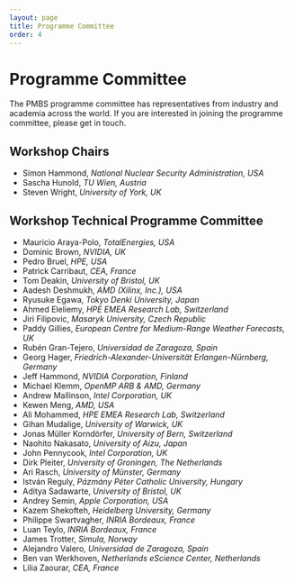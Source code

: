 ```yaml
---
layout: page
title: Programme Committee
order: 4
---
```


Programme Committee
===================

The PMBS programme committee has representatives from industry and academia across the world.
If you are interested in joining the programme committee, please get in touch.

Workshop Chairs
---------------

* Simon Hammond, _National Nuclear Security Administration, USA_
* Sascha Hunold, _TU Wien, Austria_
* Steven Wright, _University of York, UK_

Workshop Technical Programme Committee
------------------------------------

* Mauricio Araya-Polo, _TotalEnergies, USA_
* Dominic Brown, _NVIDIA, UK_
* Pedro Bruel, _HPE, USA_
* Patrick Carribaut, _CEA, France_
* Tom Deakin, _University of Bristol, UK_
* Aadesh Deshmukh, _AMD (Xilinx, Inc.), USA_
* Ryusuke Egawa, _Tokyo Denki University, Japan_
* Ahmed Eleliemy, _HPE EMEA Research Lab, Switzerland_
* Jiri Filipovic, _Masaryk University, Czech Republic_
* Paddy Gillies, _European Centre for Medium-Range Weather Forecasts, UK_
* Rubén Gran-Tejero, _Universidad de Zaragoza, Spain_
* Georg Hager, _Friedrich-Alexander-Universität Erlangen-Nürnberg, Germany_
* Jeff Hammond, _NVIDIA Corporation, Finland_
* Michael Klemm, _OpenMP ARB & AMD, Germany_
* Andrew Mallinson, _Intel Corporation, UK_
* Kewen Meng, _AMD, USA_
* Ali Mohammed, _HPE EMEA Research Lab, Switzerland_
* Gihan Mudalige, _University of Warwick, UK_
* Jonas Müller Korndörfer, _University of Bern, Switzerland_
* Naohito Nakasato, _University of Aizu, Japan_
* John Pennycook, _Intel Corporation, UK_
* Dirk Pleiter, _University of Groningen, The Netherlands_
* Ari Rasch, _University of Münster, Germany_
* István Reguly, _Pázmány Péter Catholic University, Hungary_
* Aditya Sadawarte, _University of Bristol, UK_
* Andrey Semin, _Apple Corporation, USA_
* Kazem Shekofteh, _Heidelberg University, Germany_
* Philippe Swartvagher, _INRIA Bordeaux, France_
* Luan Teylo, _INRIA Bordeaux, France_
* James Trotter, _Simula, Norway_
* Alejandro Valero, _Universidad de Zaragoza, Spain_
* Ben van Werkhoven, _Netherlands eScience Center, Netherlands_
* Lilia Zaourar, _CEA, France_



